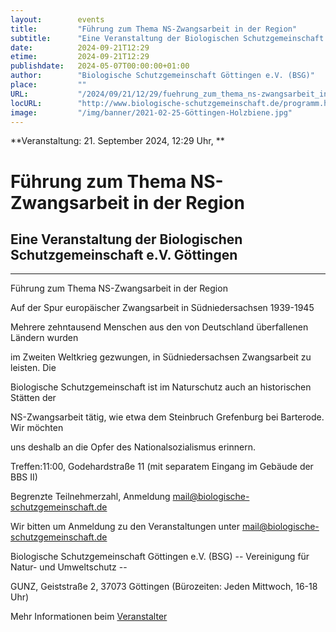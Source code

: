 ```yaml
---
layout:        events
title:         "Führung zum Thema NS-Zwangsarbeit in der Region"
subtitle:      "Eine Veranstaltung der Biologischen Schutzgemeinschaft e.V. Göttingen"
date:          2024-09-21T12:29
etime:         2024-09-21T12:29
publishdate:   2024-05-07T00:00:00+01:00
author:        "Biologische Schutzgemeinschaft Göttingen e.V. (BSG)"
place:         ""
URL:           "/2024/09/21/12/29/fuehrung_zum_thema_ns-zwangsarbeit_in_der_region"
locURL:        "http://www.biologische-schutzgemeinschaft.de/programm.html"
image:         "/img/banner/2021-02-25-Göttingen-Holzbiene.jpg"
---
```


**Veranstaltung: 21. September 2024, 12:29 Uhr, **

Führung zum Thema NS-Zwangsarbeit in der Region
===========

Eine Veranstaltung der Biologischen Schutzgemeinschaft e.V. Göttingen
-----------

-------------

Führung zum Thema NS-Zwangsarbeit in der Region

Auf der Spur europäischer Zwangsarbeit in Südniedersachsen 1939-1945

Mehrere zehntausend Menschen aus den von Deutschland überfallenen Ländern wurden

im Zweiten Weltkrieg gezwungen, in Südniedersachsen Zwangsarbeit zu leisten. Die

Biologische Schutzgemeinschaft ist im Naturschutz auch an historischen Stätten der

NS-Zwangsarbeit tätig, wie etwa dem Steinbruch Grefenburg bei Barterode. Wir möchten

uns deshalb an die Opfer des Nationalsozialismus erinnern.

Treffen:11:00, Godehardstraße 11 (mit separatem Eingang im Gebäude der BBS II)

Begrenzte Teilnehmerzahl, Anmeldung mail@biologische-schutzgemeinschaft.de


Wir bitten um Anmeldung zu den Veranstaltungen unter mail@biologische-schutzgemeinschaft.de

Biologische Schutzgemeinschaft Göttingen e.V. (BSG)
-- Vereinigung für Natur- und Umweltschutz --

GUNZ, Geiststraße 2, 37073 Göttingen (Bürozeiten: Jeden Mittwoch, 16-18 Uhr)


Mehr Informationen beim [Veranstalter](http://www.biologische-schutzgemeinschaft.de/programm.html)
